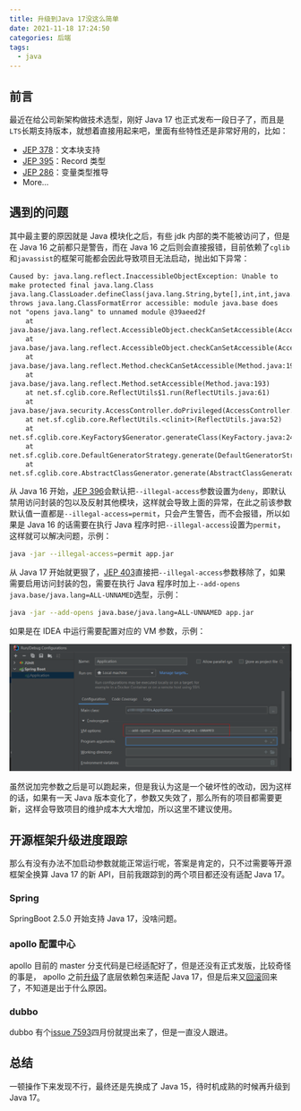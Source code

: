 ```yaml
---
title: 升级到Java 17没这么简单
date: 2021-11-18 17:24:50
categories: 后端
tags:
  - java
---
```


## 前言

最近在给公司新架构做技术选型，刚好 Java 17 也正式发布一段日子了，而且是`LTS`长期支持版本，就想着直接用起来吧，里面有些特性还是非常好用的，比如：

- [JEP 378](https://openjdk.java.net/jeps/378)：文本块支持
- [JEP 395](https://openjdk.java.net/jeps/395)：Record 类型
- [JEP 286](https://openjdk.java.net/jeps/286)：变量类型推导
- More...

<!-- more -->

## 遇到的问题

其中最主要的原因就是 Java 模块化之后，有些 jdk 内部的类不能被访问了，但是在 Java 16 之前都只是警告，而在 Java 16 之后则会直接报错，目前依赖了`cglib`和`javassist`的框架可能都会因此导致项目无法启动，抛出如下异常：

```log
Caused by: java.lang.reflect.InaccessibleObjectException: Unable to make protected final java.lang.Class java.lang.ClassLoader.defineClass(java.lang.String,byte[],int,int,java.security.ProtectionDomain) throws java.lang.ClassFormatError accessible: module java.base does not "opens java.lang" to unnamed module @39aeed2f
	at java.base/java.lang.reflect.AccessibleObject.checkCanSetAccessible(AccessibleObject.java:357)
	at java.base/java.lang.reflect.AccessibleObject.checkCanSetAccessible(AccessibleObject.java:297)
	at java.base/java.lang.reflect.Method.checkCanSetAccessible(Method.java:199)
	at java.base/java.lang.reflect.Method.setAccessible(Method.java:193)
	at net.sf.cglib.core.ReflectUtils$1.run(ReflectUtils.java:61)
	at java.base/java.security.AccessController.doPrivileged(AccessController.java:554)
	at net.sf.cglib.core.ReflectUtils.<clinit>(ReflectUtils.java:52)
	at net.sf.cglib.core.KeyFactory$Generator.generateClass(KeyFactory.java:243)
	at net.sf.cglib.core.DefaultGeneratorStrategy.generate(DefaultGeneratorStrategy.java:25)
	at net.sf.cglib.core.AbstractClassGenerator.generate(AbstractClassGenerator.java:332)
```

从 Java 16 开始，[JEP 396](https://openjdk.java.net/jeps/396)会默认把`--illegal-access`参数设置为`deny`，即默认禁用访问封装的包以及反射其他模块，这样就会导致上面的异常，在此之前该参数默认值一直都是`--illegal-access=permit`，只会产生警告，而不会报错，所以如果是 Java 16 的话需要在执行 Java 程序时把`--illegal-access`设置为`permit`，这样就可以解决问题，示例：

```sh
java -jar --illegal-access=permit app.jar
```

从 Java 17 开始就更狠了，[JEP 403](https://openjdk.java.net/jeps/403)直接把`--illegal-access`参数移除了，如果需要启用访问封装的包，需要在执行 Java 程序时加上`--add-opens java.base/java.lang=ALL-UNNAMED`选型，示例：

```sh
java -jar --add-opens java.base/java.lang=ALL-UNNAMED app.jar
```

如果是在 IDEA 中运行需要配置对应的 VM 参数，示例：

![](java17-compatibility/2021-11-18-17-53-18.png)

虽然说加完参数之后是可以跑起来，但是我认为这是一个破坏性的改动，因为这样的话，如果有一天 Java 版本变化了，参数又失效了，那么所有的项目都需要更新，这样会导致项目的维护成本大大增加，所以这里不建议使用。

## 开源框架升级进度跟踪

那么有没有办法不加启动参数就能正常运行呢，答案是肯定的，只不过需要等开源框架全换算 Java 17 的新 API，目前我跟踪到的两个项目都还没有适配 Java 17。

### Spring

SpringBoot 2.5.0 开始支持 Java 17，没啥问题。

### apollo 配置中心

apollo 目前的 master 分支代码是已经适配好了，但是还没有正式发版，比较奇怪的事是， apollo 之前[升级](https://github.com/apolloconfig/apollo/pull/3646)了底层依赖包来适配 Java 17，但是后来又[回滚](https://github.com/apolloconfig/apollo/commit/a10da56e97a585ee960c4967843287bc0bcfc176)回来了，不知道是出于什么原因。

### dubbo

dubbo 有个[issue 7593](https://github.com/apache/dubbo/issues/7593)四月份就提出来了，但是一直没人跟进。

## 总结

一顿操作下来发现不行，最终还是先换成了 Java 15，待时机成熟的时候再升级到 Java 17。
